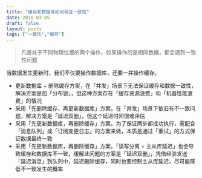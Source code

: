 ```yaml
---
title: "缓存和数据库如何保证一致性"
date: 2018-03-05
draft: false
layout: posts
tags: ["一致性","缓存"]
---
```


> 凡是处于不同物理位置的两个操作，如果操作的是相同数据，都会遇到一致性问题

当数据发生更新时，我们不仅要操作数据库，还要一并操作缓存。

- 更新数据库 + 删除缓存方案，在「并发」场景下无法保证缓存和数据一致性，解决方案是加「分布锁」，但这种方案存在「缓存资源浪费」和「机器性能浪费」的情况
- 采用「先删除缓存，再更新数据库」方案，在「并发」场景下依旧有不一致问题，解决方案是「延迟双删」，但这个延迟时间很难评估
- 采用「先更新数据库，再删除缓存」方案，为了保证两步都成功执行，需配合「消息队列」或「订阅变更日志」的方案来做，本质是通过「重试」的方式保证数据最终一致
- 采用「先更新数据库，再删除缓存」方案，「读写分离 + 主从库延迟」也会导致缓存和数据库不一致，缓解此问题的方案是「延迟双删」，凭借经验发送「延迟消息」到队列中，延迟删除缓存，同时也要控制主从库延迟，尽可能降低不一致发生的概率



